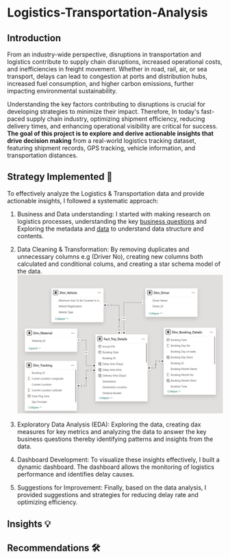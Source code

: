 # Logistics-Transportation-Analysis

## Introduction 
From an industry-wide perspective, disruptions in transportation and logistics contribute to supply chain disruptions, increased operational costs, and inefficiencies in freight movement. Whether in road, rail, air, or sea transport, delays can lead to congestion at ports and distribution hubs, increased fuel consumption, and higher carbon emissions, further impacting environmental sustainability.

Understanding the key factors contributing to disruptions is crucial for developing strategies to minimize their impact. Therefore, In today's fast-paced supply chain industry, optimizing shipment efficiency, reducing delivery times, and enhancing operational visibility are critical for success. **The goal of this project is to explore and derive actionable insights that drive decision making** from a real-world logistics tracking dataset, featuring shipment records, GPS tracking, vehicle information, and transportation distances.

## Strategy Implemented 🎯 

To effectively analyze the Logistics & Transportation data and provide actionable insights, I followed a systematic approach:
   1. Business and Data understanding: I started with making research on logistics processes, understanding the key [business questions](https://github.com/Ben-Joan/Logistics-Transportation-Analysis/blob/main/Intro%20%26%20Brief_Challenge%2024_English.docx) and Exploring the metadata and [data](https://github.com/Ben-Joan/Logistics-Transportation-Analysis/blob/main/Transportation%20%26%20Logistics%20Tracking%20Dataset.xlsx) to understand data structure and contents.
 
   2. Data Cleaning & Transformation: By removing duplicates and unnecessary columns e.g (Driver No), creating new columns both calculated and conditional colums, and creating a star schema model of the data. ![Image](https://github.com/Ben-Joan/Logistics-Transportation-Analysis/blob/main/ERD.PNG)

   3. Exploratory Data Analysis (EDA): Exploring the data, creating dax measures for key metrics and analyzing the data to answer the key business questions thereby identifying patterns and insights from the data.

   4. Dashboard Development: To visualize these insights effectively, I built a dynamic dashboard. The dashboard allows the monitoring of logistics performance and identifies delay causes.

   5. Suggestions for Improvement: Finally, based on the data analysis, I provided suggestions and strategies for reducing delay rate and optimizing efficiency.


## Insights 💡


## Recommendations 🛠️
